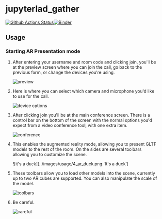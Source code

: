 # jupyterlad_gather

[![Github Actions Status](https://github.com/QuantStack/jupyterlab-gather/workflows/Build/badge.svg)](https://github.com/QuantStack/jupyterlab-gather/actions/workflows/build.yml)[![Binder](https://mybinder.org/badge_logo.svg)](https://mybinder.org/v2/gh/QuantStack/jupyterlab-gather/main?urlpath=lab)

## Usage

### Starting AR Presentation mode

1. After entering your username and room code and clicking join, you'll be at the preview screen where you can join the call, go back to the previous form, or change the devices you're using.

   ![preview](../images/usage/1_preview.png 'Preview Screen')

2. Here is where you can select which camera and microphone you'd like to use for the call.

   ![device options](../images/usage/2_device_options.png 'Device Options')

3. After clicking join you'll be at the main conference screen. There is a control bar on the bottom of the screen with the normal options you'd expect from a video conference tool, with one extra item.

   ![conference](../images/usage/3_conference.png 'Conference')

4. This enables the augmented reality mode, allowing you to present GLTF models to the rest of the room. On the sides are several toolbars allowing you to customize the scene.

   ![it's a duck](../images/usage/4_ar_duck.png 'It's a duck')

5. These toolbars allow you to load other models into the scene, currently up to two AR cubes are supported. You can also manipulate the scale of the model.

   ![toolbars](../images/usage/4_ar_duck.png 'Toolbars')

6. Be careful.

   ![careful](../images/usage/4_ar_duck.png 'Careful')
